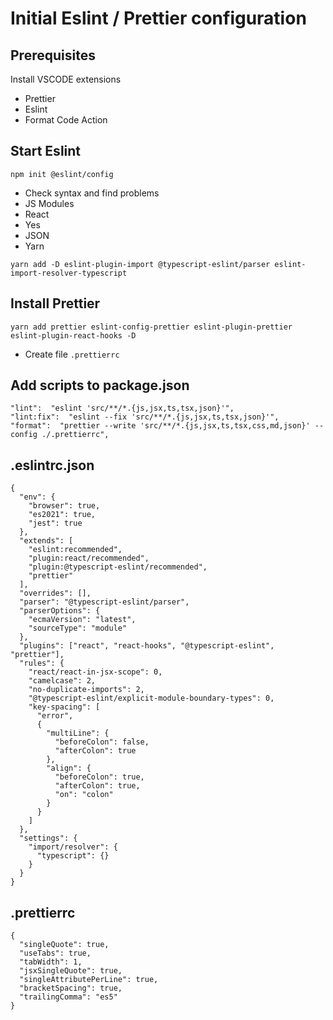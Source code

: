# Initial Eslint / Prettier configuration

## Prerequisites

Install VSCODE extensions
 - Prettier 
 - Eslint
 - Format Code Action

## Start Eslint

`npm init @eslint/config`

 - Check syntax and find problems
 - JS Modules
 - React
 - Yes
 - JSON
 - Yarn

`yarn add -D eslint-plugin-import @typescript-eslint/parser eslint-import-resolver-typescript`

## Install Prettier

    yarn add prettier eslint-config-prettier eslint-plugin-prettier eslint-plugin-react-hooks -D

- Create file  `.prettierrc`


## Add scripts to package.json

    "lint":  "eslint 'src/**/*.{js,jsx,ts,tsx,json}'",
    "lint:fix":  "eslint --fix 'src/**/*.{js,jsx,ts,tsx,json}'",
    "format":  "prettier --write 'src/**/*.{js,jsx,ts,tsx,css,md,json}' --config ./.prettierrc",

## .eslintrc.json

    {
      "env": {
        "browser": true,
        "es2021": true,
        "jest": true
      },
      "extends": [
        "eslint:recommended",
        "plugin:react/recommended",
        "plugin:@typescript-eslint/recommended",
        "prettier"
      ],
      "overrides": [],
      "parser": "@typescript-eslint/parser",
      "parserOptions": {
        "ecmaVersion": "latest",
        "sourceType": "module"
      },
      "plugins": ["react", "react-hooks", "@typescript-eslint", "prettier"],
      "rules": {
        "react/react-in-jsx-scope": 0,
        "camelcase": 2,
        "no-duplicate-imports": 2,
        "@typescript-eslint/explicit-module-boundary-types": 0,
        "key-spacing": [
          "error",
          {
            "multiLine": {
              "beforeColon": false,
              "afterColon": true
            },
            "align": {
              "beforeColon": true,
              "afterColon": true,
              "on": "colon"
            }
          }
        ]
      },
      "settings": {
        "import/resolver": {
          "typescript": {}
        }
      }
    }
    
## .prettierrc

    {
      "singleQuote": true,
      "useTabs": true,
      "tabWidth": 1,
      "jsxSingleQuote": true,
      "singleAttributePerLine": true,
      "bracketSpacing": true,
      "trailingComma": "es5"
    }
